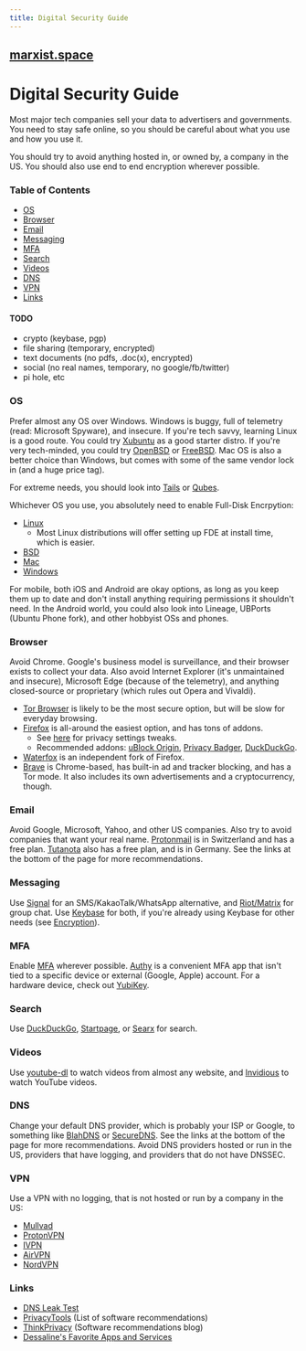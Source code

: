 ```yaml
---
title: Digital Security Guide
---
```


## [marxist.space](https://marxist.space)

# Digital Security Guide

Most major tech companies sell your data to advertisers and governments. You
need to stay safe online, so you should be careful about what you use and how
you use it.

You should try to avoid anything hosted in, or owned by, a company in the US.
You should also use end to end encryption wherever possible.

### Table of Contents

* [OS](#os)
* [Browser](#browser)
* [Email](#email)
* [Messaging](#messaging)
* [MFA](#mfa)
* [Search](#search)
* [Videos](#videos)
* [DNS](#dns)
* [VPN](#vpn)
* [Links](#links)

#### TODO

* crypto (keybase, pgp)
* file sharing (temporary, encrypted)
* text documents (no pdfs, .doc(x), encrypted)
* social (no real names, temporary, no google/fb/twitter)
* pi hole, etc

### OS

Prefer almost any OS over Windows. Windows is buggy, full of telemetry (read:
Microsoft Spyware), and insecure. If you're tech savvy, learning Linux is a good
route. You could try [Xubuntu](https://xubuntu.org/) as a good starter distro.
If you're very tech-minded, you could try [OpenBSD](https://www.openbsd.org/) or
[FreeBSD](https://www.freebsd.org/). Mac OS is also a better choice than
Windows, but comes with some of the same vendor lock in (and a huge price tag).

For extreme needs, you should look into [Tails](https://tails.boum.org/) or
[Qubes](https://www.qubes-os.org/).

Whichever OS you use, you absolutely need to enable Full-Disk Encrpytion:

* [Linux](https://wiki.archlinux.org/index.php/Disk_encryption)
  * Most Linux distributions will offer setting up FDE at install time, which is easier.
* [BSD](https://forums.freebsd.org/threads/howto-quick-geli-encryption-guide.29652/)
* [Mac](https://support.apple.com/en-us/HT204837)
* [Windows](https://support.microsoft.com/en-us/help/4028713/windows-10-turn-on-device-encryption)

For mobile, both iOS and Android are okay options, as long as you keep them up
to date and don't install anything requiring permissions it shouldn't need. In
the Android world, you could also look into Lineage, UBPorts (Ubuntu Phone
fork), and other hobbyist OSs and phones.

### Browser

Avoid Chrome. Google's business model is surveillance, and their browser exists
to collect your data. Also avoid Internet Explorer (it's unmaintained and
insecure), Microsoft Edge (because of the telemetry), and anything
closed-source or proprietary (which rules out Opera and Vivaldi).

* [Tor Browser](https://www.torproject.org/download/) is likely to be the most secure option, but will be slow for everyday browsing.
* [Firefox](https://www.mozilla.org/en-US/firefox/) is all-around the easiest option, and has tons of addons.
    * See [here](https://github.com/pyllyukko/user.js) for privacy settings tweaks.
    * Recommended addons: [uBlock Origin](https://addons.mozilla.org/en-US/firefox/addon/ublock-origin/), [Privacy Badger](https://addons.mozilla.org/en-US/firefox/addon/privacy-badger17/), [DuckDuckGo](https://addons.mozilla.org/en-US/firefox/addon/duckduckgo-for-firefox/?src=search).
* [Waterfox](https://www.waterfox.net/) is an independent fork of Firefox.
* [Brave](https://brave.com/) is Chrome-based, has built-in ad and tracker blocking, and has a Tor mode. It also includes its own advertisements and a cryptocurrency, though.

### Email

Avoid Google, Microsoft, Yahoo, and other US companies. Also try to avoid companies that want your real name.
[Protonmail](https://protonmail.com/) is in Switzerland and has a free plan. [Tutanota](https://tutanota.com/) also has a free plan, and is in Germany.
See the links at the bottom of the page for more recommendations.

### Messaging

Use [Signal](https://signal.org/) for an SMS/KakaoTalk/WhatsApp alternative, and [Riot/Matrix](https://about.riot.im/) for group chat.
Use [Keybase](https://keybase.io/) for both, if you're already using Keybase for other needs (see [Encryption](#encryption)).

### MFA

Enable [MFA](https://en.wikipedia.org/wiki/Multi-factor_authentication) wherever possible.
[Authy](https://authy.com/) is a convenient MFA app that isn't tied to a specific device or external (Google, Apple) account.
For a hardware device, check out [YubiKey](https://www.yubico.com/).

### Search

Use [DuckDuckGo](https://duckduckgo.com/), [Startpage](https://www.startpage.com/), or [Searx](https://searx.me/) for search.

### Videos

Use [youtube-dl](https://youtube-dl.org/) to watch videos from almost any website, and [Invidious](https://www.invidio.us/) to watch YouTube videos.

### DNS

Change your default DNS provider, which is probably your ISP or Google, to something like [BlahDNS](https://blahdns.com/) or [SecureDNS](https://securedns.eu/).
See the links at the bottom of the page for more recommendations.
Avoid DNS providers hosted or run in the US, providers that have logging, and providers that do not have DNSSEC.

### VPN

Use a VPN with no logging, that is not hosted or run by a company in the US:

* [Mullvad](https://mullvad.net/en/)
* [ProtonVPN](https://protonvpn.com/)
* [IVPN](https://www.ivpn.net/)
* [AirVPN](https://airvpn.org/)
* [NordVPN](https://nordvpn.com/)

### Links

* [DNS Leak Test](https://dnsleaktest.com/)
* [PrivacyTools](https://www.privacytools.io/) (List of software recommendations)
* [ThinkPrivacy](https://www.thinkprivacy.io/) (Software recommendations blog)
* [Dessaline's Favorite Apps and Services](https://github.com/dessalines/essays/blob/master/favorite_apps_and_services.md)
